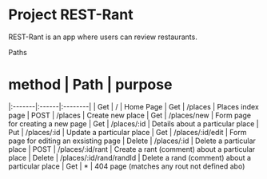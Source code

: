 # Project REST-Rant

REST-Rant is an app where users can review restaurants.

Paths

# method | Path | purpose 
|:-------|:------|:--------|
| Get | / | Home Page 
| Get | /places | Places index page 
| POST | /places | Create new place 
| Get | /places/new | Form page for creating a new page 
| Get | /places/:id | Details about a particular place 
| Put | /places/:id | Update a particular place 
| Get | /places/:id/edit | Form page for editing an exsisting page 
| Delete | /places/:id | Delete a particular place 
| POST | /places/:id/rant | Create a rant (comment) about a particular place 
| Delete | /places/:id/rand/randId | Delete a rand (comment) about a particular place 
| Get | * | 404 page (matches any rout not defined abo) 